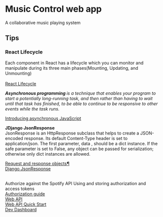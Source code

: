 # Music Control web app

A collaborative music playing system


## Tips
### React Lifecycle
Each component in React has a lifecycle which you can monitor and manipulate during its three main phases(Mounting, Updating, and Unmounting)<br><br>
[React Lifecycle](https://www.w3schools.com/react/react_lifecycle.asp#:~:text=Each%20component%20in%20React%20has,Mounting%2C%20Updating%2C%20and%20Unmounting.)
<br>

<em>
<strong>Asynchronous programming
</strong>  is a technique that enables your program to start a potentially long-running task, and then rather than having to wait until that task has finished, to be able to continue to be responsive to other events while the task runs.</em><br>


[Introducing asynchronous JavaScript](https://developer.mozilla.org/en-US/docs/Learn/JavaScript/Asynchronous/Introducing)

<strong>JDjango JsonResponse
</strong>
<br>
JsonResponse is an HttpResponse subclass that helps to create a JSON-encoded response. Its default Content-Type header is set to application/json. The first parameter, data , should be a dict instance. If the safe parameter is set to False, any object can be passed for serialization; otherwise only dict instances are allowed.
<br>

[Request and response objects¶](https://docs.djangoproject.com/en/4.0/ref/request-response/)<br>
[Django JsonResponse](https://zetcode.com/django/jsonresponse/)<br>
<br>

Authorize against the Spotify API
Using and storing authorization and access tokens<br>
[Authorization guide](https://developer.spotify.com/documentation/general/guides/authorization/)<br>
[Web API](https://developer.spotify.com/documentation/web-api/)<br>
[Web API Quick Start](https://developer.spotify.com/documentation/web-api/quick-start/)<br>
[Dev Dashboard](https://developer.spotify.com/dashboard/applications)<br>
